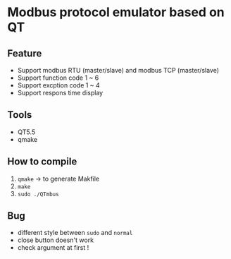 Modbus protocol emulator based on QT
====================================
Feature
-------
* Support modbus RTU (master/slave) and modbus TCP (master/slave)
* Support function code 1 ~ 6
* Support excption code 1 ~ 4
* Support respons time display

Tools
------------
* QT5.5
* qmake

How to compile
---------------
1. `qmake` -> to generate Makfile
2. `make`
3. `sudo ./QTmbus`

Bug
---
* different style between `sudo` and `normal`
* close button doesn't work
* check argument at first !
